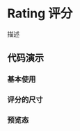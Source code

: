 # Rating 评分

描述

## 代码演示

### 基本使用

<code src='../../site/rate/baseRate.tsx'></code>

### 评分的尺寸

<code src='../../site/rate/difSizeRate.tsx'></code>

### 预览态

<code src='../../site/rate/previewRate.tsx'></code>
